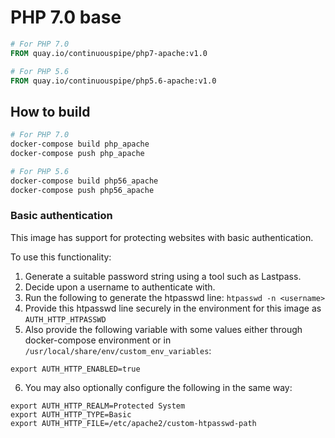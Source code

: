 # PHP 7.0 base

```Dockerfile
# For PHP 7.0
FROM quay.io/continuouspipe/php7-apache:v1.0

# For PHP 5.6
FROM quay.io/continuouspipe/php5.6-apache:v1.0
```

## How to build
```bash
# For PHP 7.0
docker-compose build php_apache
docker-compose push php_apache

# For PHP 5.6
docker-compose build php56_apache
docker-compose push php56_apache
```

### Basic authentication

This image has support for protecting websites with basic authentication.

To use this functionality:

1. Generate a suitable password string using a tool such as Lastpass.
2. Decide upon a username to authenticate with.
3. Run the following to generate the htpasswd line: `htpasswd -n <username>`
4. Provide this htpasswd line securely in the environment for this image as `AUTH_HTTP_HTPASSWD`
5. Also provide the following variable with some values either through docker-compose environment or in
   `/usr/local/share/env/custom_env_variables`:
  ```
  export AUTH_HTTP_ENABLED=true
  ```
6. You may also optionally configure the following in the same way:
  ```
  export AUTH_HTTP_REALM=Protected System
  export AUTH_HTTP_TYPE=Basic
  export AUTH_HTTP_FILE=/etc/apache2/custom-htpasswd-path
  ```
